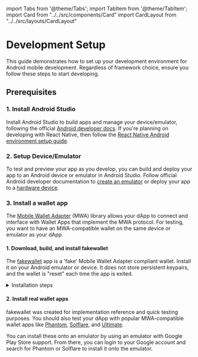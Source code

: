 import Tabs from '@theme/Tabs';
import TabItem from '@theme/TabItem';
import Card from "../../src/components/Card"
import CardLayout from "../../src/layouts/CardLayout"

# Development Setup

This guide demonstrates how to set up your development environment for Android mobile development. Regardless of framework choice, ensure you follow these steps to start developing.

## Prerequisites

### 1. Install Android Studio

Install Android Studio to build apps and manage your device/emulator, following the official [Android developer docs](https://developer.android.com/studio/install). If you're planning on developing with React Native, then follow the [React Native Android environment setup guide](https://reactnative.dev/docs/environment-setup).

### 2. Setup Device/Emulator

To test and preview your app as you develop, you can build and deploy your app to an Android device or emulator in Android Studio.
Follow official Android developer documentation to [create an emulator](https://developer.android.com/studio/run/emulator) or deploy your app to a [hardware device](https://developer.android.com/studio/run/device).

### 3. Install a wallet app

The [Mobile Wallet Adapter](https://github.com/solana-mobile/mobile-wallet-adapter) (MWA) library allows your dApp to connect and interface with Wallet Apps that implement the MWA protocol. For testing, you want to have an MWA-compatible wallet on the same device or emulator as your dApp.

#### 1. Download, build, and install fakewallet

The [fakewallet](https://github.com/solana-mobile/mobile-wallet-adapter/tree/main/android/fakewallet) app is a 'fake' Mobile Wallet Adapter compliant wallet. Install it on your Android emulator or device. It does not store persistent keypairs, and the wallet is "reset" each time the app is exited.

<details>
<summary>Installation steps</summary>

1. Clone the Mobile Wallet Adapter repo, containing the fakewallet app from the [github repository](https://github.com/solana-mobile/mobile-wallet-adapter)

```
git clone https://github.com/solana-mobile/mobile-wallet-adapter.git
```

2. In Android Studio, `Open project > Navigate to the cloned directory > Select mobile-wallet-adapter/android/build.gradle`

3. After Android Studio finishes loading the project, select `fakewallet` in the build/run configuration dropdown in the top right

![fakewallet build](/img/fakewallet-install.png)

4. After it builds successfully, you should see the app on your Android device or emulator.

</details>

#### 2. Install real wallet apps

fakewallet was created for implementation reference and quick testing purposes. You should also test your dApp with popular MWA-compatible wallet apps like [Phantom](https://play.google.com/store/apps/details?id=app.phantom), [Solflare](https://play.google.com/store/apps/details?id=com.solflare.mobile), and [Ultimate](https://ultimate.app/).

You can install these onto an emulator by using an emulator with Google Play Store support. From there, you can login to your Google account and search for Phantom or Solflare to install it onto the emulator.
